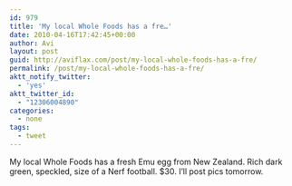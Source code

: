```yaml
---
id: 979
title: 'My local Whole Foods has a fre…'
date: 2010-04-16T17:42:45+00:00
author: Avi
layout: post
guid: http://aviflax.com/post/my-local-whole-foods-has-a-fre/
permalink: /post/my-local-whole-foods-has-a-fre/
aktt_notify_twitter:
  - 'yes'
aktt_twitter_id:
  - "12306004890"
categories:
  - none
tags:
  - tweet
---
```

My local Whole Foods has a fresh Emu egg from New Zealand. Rich dark green, speckled, size of a Nerf football. $30. I&#8217;ll post pics tomorrow.